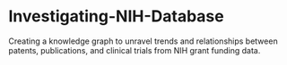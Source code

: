 # Investigating-NIH-Database
Creating a knowledge graph to unravel trends and relationships between patents, publications, and clinical trials from NIH grant funding data.
